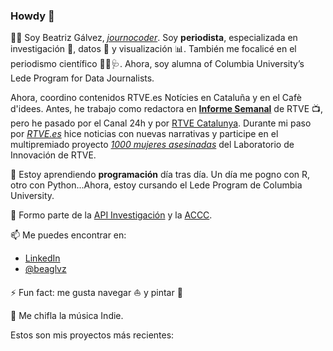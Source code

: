 ### Howdy 👋

:raising_hand_woman: Soy Beatriz Gálvez, [*journocoder*](https://journocoders.com/). Soy **periodista**, especializada en investigación :mag_right:, datos :1234: y visualización :bar_chart:. También me focalicé en el periodismo científico :dna::microscope::stethoscope:. Ahora, soy alumna of Columbia University’s Lede Program for Data Journalists. 

Ahora, coordino contenidos RTVE.es Notícies en Cataluña y en el Cafè d'idees. Antes, he trabajo como redactora en [**Informe Semanal**](https://www.rtve.es/alacarta/videos/informe-semanal/informe-semanal-carrera-vacunas/5666411/) de RTVE :tv:, pero he pasado por el Canal 24h y por [RTVE Catalunya](https://www.rtve.es/television/catalunya/noticies/). Durante mi paso por [*RTVE.es*](www.rtve.es/) hice noticias con nuevas narrativas y participe en el multipremiado proyecto [*1000 mujeres asesinadas*](https://lab.rtve.es/mil-mujeres-asesinadas/) del Laboratorio de Innovación de RTVE. 

[img2]: https://img2.rtve.es/i/?w=800&crop=no&o=no&i=1601550688297.jpg "This is me"

🌱 Estoy aprendiendo **programación** día tras día. Un día me pogno con R, otro con Python...Ahora, estoy cursando el Lede Program de Columbia University. 

👯 Formo parte de la [API Investigación](https://investigacionapi.com/) y la [ACCC](accc.cat). 

📫 Me puedes encontrar en: 

* [LinkedIn](https://www.linkedin.com/beatrizgalvezgarces/)
* [@beaglvz](https://twitter.com/beaglvz?lang=es)

⚡ Fun fact: me gusta navegar :sailboat: y pintar :art:

:musical_note: Me chifla la música Indie. 
 
 Estos son mis proyectos más recientes: 

<!--
**journadata/journadata** is a ✨ _special_ ✨ repository because its `README.md` (this file) appears on your GitHub profile.

-->
